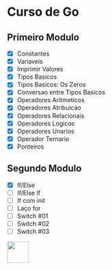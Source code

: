 # Curso de Go

## Primeiro Modulo
- [x] Constantes
- [x] Variaveis
- [x] Imprimir Valores
- [x] Tipos Basicos
- [x] Tipos Basicos: Os Zeros
- [x] Conversao entre Tipos Basicos
- [x] Operadores Aritmeticos
- [x] Operadores Atribuicao
- [x] Operadores Relacionais
- [x] Operadores Logicos
- [x] Operadores Unarios
- [x] Operador Ternario
- [x] Ponteiros

## Segundo Modulo
- [x] If/Else
- [ ] If/Else If
- [ ] If com init
- [ ] Laço for
- [ ] Switch #01
- [ ] Switch #02
- [ ] Switch #03

<img src="https://simpleicons.org/icons/go.svg" width="50"/>
